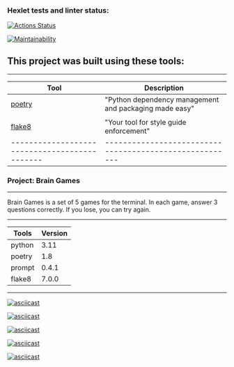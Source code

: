 ### Hexlet tests and linter status:
[![Actions Status](https://github.com/Vladimir3110/python-project-49/actions/workflows/hexlet-check.yml/badge.svg)](https://github.com/Vladimir3110/python-project-49/actions)

[![Maintainability](https://api.codeclimate.com/v1/badges/9b8c24ec20c341173598/maintainability)](https://codeclimate.com/github/Vladimir3110/python-project-49/maintainability)


## This project was built using these tools:

 -----------------------------------------------------------------------------------------------------
|            **Tool**                         |                  **Description**                      |
|---------------------------------------------|-------------------------------------------------------|
|[poetry](https://python-poetry.org/)         | "Python dependency management and packaging made easy"|
|                                             |                                                       |
|[flake8](https://flake8.pycqa.org/en/latest/)| "Your tool for style guide enforcement"               |
 ---------------------------------------------|-------------------------------------------------------


### Project: Brain Games
-------------------------------------------------------------------------------------------------------------------------------

Brain Games is a set of 5 games for the terminal. In each game, answer 3 questions correctly. If you lose, you can try again.


 ---------------------
|**Tools**|**Version**|
|---------|-----------|
| python  |   3.11    |
| poetry  |   1.8     |
| prompt  |   0.4.1   |
| flake8  |   7.0.0   | 
 ---------------------

[![asciicast](https://asciinema.org/a/3kesNJM44jlddnAG2KW9RYswQ.svg)](https://asciinema.org/a/3kesNJM44jlddnAG2KW9RYswQ)


[![asciicast](https://asciinema.org/a/648175.svg)](https://asciinema.org/a/648175)

[![asciicast](https://asciinema.org/a/648494.svg)](https://asciinema.org/a/648494)

[![asciicast](https://asciinema.org/a/648681.svg)](https://asciinema.org/a/648681)

[![asciicast](https://asciinema.org/a/648821.svg)](https://asciinema.org/a/648821)
